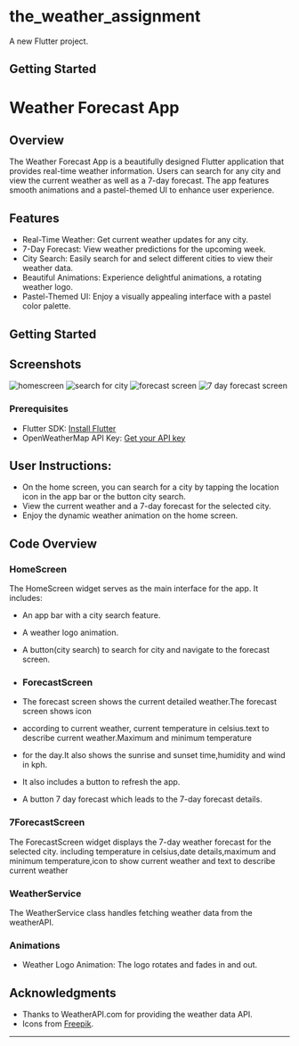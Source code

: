 # the_weather_assignment

A new Flutter project.

## Getting Started

# Weather Forecast App

## Overview

The Weather Forecast App is a beautifully designed Flutter application that
provides real-time weather information.
Users can search for any city and view the current weather as well as a 7-day forecast.
The app features smooth animations and a pastel-themed UI to enhance user experience.

## Features

- Real-Time Weather: Get current weather updates for any city.
- 7-Day Forecast: View weather predictions for the upcoming week.
- City Search: Easily search for and select different cities to view their weather data.
- Beautiful Animations: Experience delightful animations, a rotating weather logo.
- Pastel-Themed UI: Enjoy a visually appealing interface with a pastel color palette.


## Getting Started
## Screenshots
![homescreen](https://github.com/Subaina-Usman/Weather-App/assets/174721286/f571b548-6f5f-4932-aa1f-c004503927bd)
![search for city](https://github.com/Subaina-Usman/Weather-App/assets/174721286/daf60157-9199-47f6-9c88-ff84a16dd8e7)
![forecast screen](https://github.com/Subaina-Usman/Weather-App/assets/174721286/ce67fb47-7fa2-42f4-b9d4-ab87de7accdb)
![7 day forecast screen](https://github.com/Subaina-Usman/Weather-App/assets/174721286/75339028-df91-4f96-bdd9-bb6b5486b325)






### Prerequisites

- Flutter SDK: [Install Flutter](https://flutter.dev/docs/get-started/install)
- OpenWeatherMap API Key: [Get your API key](https://openweathermap.org/api)


## User Instructions:

- On the home screen, you can search for a city by tapping the location icon in the app bar or the button city search.
- View the current weather and a 7-day forecast for the selected city.
- Enjoy the dynamic weather animation on the home screen.
## Code Overview

### HomeScreen

The HomeScreen widget serves as the main interface for the app. It includes:
- An app bar with a city search feature.
- A weather logo animation.
- A button(city search) to search for city and  navigate to the forecast screen.

- ### ForecastScreen
- The forecast screen shows the current detailed weather.The forecast screen shows icon 
- according to current weather, current temperature in celsius.text to describe current weather.Maximum and minimum temperature
- for the day.It also shows the sunrise and sunset time,humidity and wind in kph.
- It also includes a button to refresh the app.
- A button 7 day forecast which leads to the 7-day forecast details.

### 7ForecastScreen

The ForecastScreen widget displays the 7-day weather forecast for the selected city.
including temperature in celsius,date details,maximum and minimum temperature,icon 
to show current weather and text to describe current weather

### WeatherService

The WeatherService class handles fetching weather data from the weatherAPI.

### Animations

- Weather Logo Animation: The logo rotates and fades in and out.



## Acknowledgments

- Thanks to WeatherAPI.com for providing the weather data API.
- Icons from [Freepik](https://www.freepik.com/).

---
